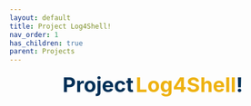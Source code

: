 ```yaml
---
layout: default
title: Project Log4Shell!
nav_order: 1
has_children: true
parent: Projects
---
```


<div style="text-align:center">
  <span style="color: #003057; font-size:36px; font-weight: bold">Project</span> <span style="color:#eeb211; font-size:36px; font-weight: bold"> Log4Shell</span><span style="color: #003057; font-size:36px; font-weight: bold">!</span>
</div>
